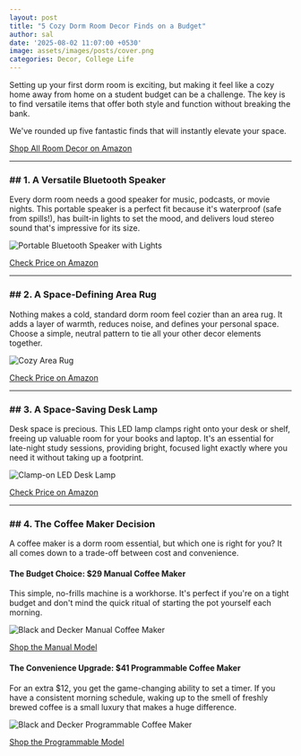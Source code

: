 ```yaml
---
layout: post
title: "5 Cozy Dorm Room Decor Finds on a Budget"
author: sal
date: '2025-08-02 11:07:00 +0530'
image: assets/images/posts/cover.png
categories: Decor, College Life
---
```


Setting up your first dorm room is exciting, but making it feel like a cozy home away from home on a student budget can be a challenge. The key is to find versatile items that offer both style and function without breaking the bank.

We've rounded up five fantastic finds that will instantly elevate your space.

<div class="text-center mb-4">
<a href="https://amzn.to/4flJ7uY" class="btn btn-primary" target="_blank" rel="noopener sponsored">Shop All Room Decor on Amazon</a>
</div>

---

### ## 1. A Versatile Bluetooth Speaker
Every dorm room needs a good speaker for music, podcasts, or movie nights. This portable speaker is a perfect fit because it's waterproof (safe from spills!), has built-in lights to set the mood, and delivers loud stereo sound that's impressive for its size.

<img src="{{site.baseurl}}/assets/images/posts/bluetooth_speaker.png" alt="Portable Bluetooth Speaker with Lights" class="img-fluid rounded mb-3">

<a href="https://amzn.to/3ITAUSB" class="btn btn-dark" target="_blank" rel="noopener sponsored">Check Price on Amazon</a>

---

### ## 2. A Space-Defining Area Rug
Nothing makes a cold, standard dorm room feel cozier than an area rug. It adds a layer of warmth, reduces noise, and defines your personal space. Choose a simple, neutral pattern to tie all your other decor elements together.

<img src="{{site.baseurl}}/assets/images/posts/rug.png" alt="Cozy Area Rug" class="img-fluid rounded mb-3">

<a href="https://amzn.to/47aIh20" class="btn btn-dark" target="_blank" rel="noopener sponsored">Check Price on Amazon</a>

---

### ## 3. A Space-Saving Desk Lamp
Desk space is precious. This LED lamp clamps right onto your desk or shelf, freeing up valuable room for your books and laptop. It's an essential for late-night study sessions, providing bright, focused light exactly where you need it without taking up a footprint.

<img src="{{site.baseurl}}/assets/images/posts/led_lamp.png" alt="Clamp-on LED Desk Lamp" class="img-fluid rounded mb-3">

<a href="https://amzn.to/3UEXD7t" class="btn btn-dark" target="_blank" rel="noopener sponsored">Check Price on Amazon</a>

---

### ## 4. The Coffee Maker Decision
A coffee maker is a dorm room essential, but which one is right for you? It all comes down to a trade-off between cost and convenience.

#### **The Budget Choice: $29 Manual Coffee Maker**
This simple, no-frills machine is a workhorse. It's perfect if you're on a tight budget and don't mind the quick ritual of starting the pot yourself each morning.

<img src="{{site.baseurl}}/assets/images/posts/easy_coffee.png" alt="Black and Decker Manual Coffee Maker" class="img-fluid rounded mb-3">

<a href="https://amzn.to/45vw4DM" class="btn btn-dark mb-3" target="_blank" rel="noopener sponsored">Shop the Manual Model</a>

#### **The Convenience Upgrade: $41 Programmable Coffee Maker**
For an extra $12, you get the game-changing ability to set a timer. If you have a consistent morning schedule, waking up to the smell of freshly brewed coffee is a small luxury that makes a huge difference.

<img src="{{site.baseurl}}/assets/images/posts/programmable_coffee.png" alt="Black and Decker Programmable Coffee Maker" class="img-fluid rounded mb-3">

<a href="https://amzn.to/3Heu3CE" class="btn btn-dark" target="_blank" rel="noopener sponsored">Shop the Programmable Model</a>
